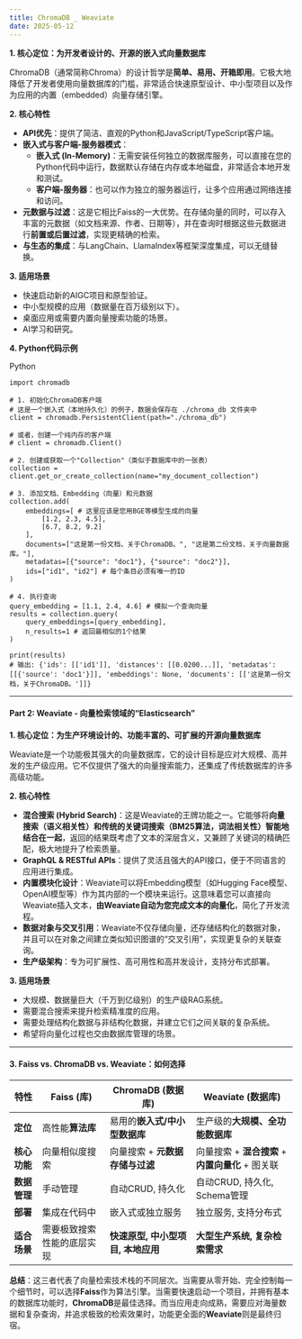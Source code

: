 ```yaml
---
title: ChromaDB _ Weaviate
date: 2025-05-12 
---
```


**1. 核心定位：为开发者设计的、开源的嵌入式向量数据库**

ChromaDB（通常简称Chroma）的设计哲学是**简单、易用、开箱即用**。它极大地降低了开发者使用向量数据库的门槛，非常适合快速原型设计、中小型项目以及作为应用的内置（embedded）向量存储引擎。

**2. 核心特性**

+ **API优先**：提供了简洁、直观的Python和JavaScript/TypeScript客户端。
+ **嵌入式与客户端-服务器模式**：
    - **嵌入式 (In-Memory)**：无需安装任何独立的数据库服务，可以直接在您的Python代码中运行，数据默认存储在内存或本地磁盘，非常适合本地开发和测试。
    - **客户端-服务器**：也可以作为独立的服务器运行，让多个应用通过网络连接和访问。
+ **元数据与过滤**：这是它相比Faiss的一大优势。在存储向量的同时，可以存入丰富的元数据（如文档来源、作者、日期等），并在查询时根据这些元数据进行**前置或后置过滤**，实现更精确的检索。
+ **与生态的集成**：与LangChain、LlamaIndex等框架深度集成，可以无缝替换。

**3. 适用场景**

+ 快速启动新的AIGC项目和原型验证。
+ 中小型规模的应用（数据量在百万级别以下）。
+ 桌面应用或需要内置向量搜索功能的场景。
+ AI学习和研究。

**4. Python代码示例**

Python

```plain
import chromadb

# 1. 初始化ChromaDB客户端
# 这是一个嵌入式（本地持久化）的例子，数据会保存在 ./chroma_db 文件夹中
client = chromadb.PersistentClient(path="./chroma_db") 

# 或者，创建一个纯内存的客户端
# client = chromadb.Client()

# 2. 创建或获取一个"Collection"（类似于数据库中的一张表）
collection = client.get_or_create_collection(name="my_document_collection")

# 3. 添加文档、Embedding（向量）和元数据
collection.add(
    embeddings=[ # 这里应该是您用BGE等模型生成的向量
        [1.2, 2.3, 4.5],
        [6.7, 8.2, 9.2]
    ],
    documents=["这是第一份文档，关于ChromaDB。", "这是第二份文档，关于向量数据库。"],
    metadatas=[{"source": "doc1"}, {"source": "doc2"}],
    ids=["id1", "id2"] # 每个条目必须有唯一的ID
)

# 4. 执行查询
query_embedding = [1.1, 2.4, 4.6] # 模拟一个查询向量
results = collection.query(
    query_embeddings=[query_embedding],
    n_results=1 # 返回最相似的1个结果
)

print(results)
# 输出: {'ids': [['id1']], 'distances': [[0.0200...]], 'metadatas': [[{'source': 'doc1'}]], 'embeddings': None, 'documents': [['这是第一份文档，关于ChromaDB。']]}
```

---

#### **Part 2: Weaviate - 向量检索领域的“Elasticsearch”**
**1. 核心定位：为生产环境设计的、功能丰富的、可扩展的开源向量数据库**

Weaviate是一个功能极其强大的向量数据库，它的设计目标是应对大规模、高并发的生产级应用。它不仅提供了强大的向量搜索能力，还集成了传统数据库的许多高级功能。

**2. 核心特性**

+ **混合搜索 (Hybrid Search)**：这是Weaviate的王牌功能之一。它能够将**向量搜索（语义相关性）和传统的关键词搜索（BM25算法，词法相关性）智能地结合在一起**，返回的结果既考虑了文本的深层含义，又兼顾了关键词的精确匹配，极大地提升了检索质量。
+ **GraphQL & RESTful APIs**：提供了灵活且强大的API接口，便于不同语言的应用进行集成。
+ **内置模块化设计**：Weaviate可以将Embedding模型（如Hugging Face模型、OpenAI模型等）作为其内部的一个模块来运行。这意味着您可以直接向Weaviate插入文本，**由Weaviate自动为您完成文本的向量化**，简化了开发流程。
+ **数据对象与交叉引用**：Weaviate不仅存储向量，还存储结构化的数据对象，并且可以在对象之间建立类似知识图谱的“交叉引用”，实现更复杂的关联查询。
+ **生产级架构**：专为可扩展性、高可用性和高并发设计，支持分布式部署。

**3. 适用场景**

+ 大规模、数据量巨大（千万到亿级别）的生产级RAG系统。
+ 需要混合搜索来提升检索精准度的应用。
+ 需要处理结构化数据与非结构化数据，并建立它们之间关联的复杂系统。
+ 希望将向量化过程也交由数据库管理的场景。

---

#### **3. Faiss vs. ChromaDB vs. Weaviate：如何选择**
| 特性 | **Faiss (库)** | **ChromaDB (数据库)** | **Weaviate (数据库)** |
| --- | --- | --- | --- |
| **定位** | 高性能**算法库** | 易用的**嵌入式/中小型数据库** | 生产级的**大规模、全功能数据库** |
| **核心功能** | 向量相似度搜索 | 向量搜索 + **元数据存储与过滤** | 向量搜索 + **混合搜索** + **内置向量化** + 图关联 |
| **数据管理** | 手动管理 | 自动CRUD, 持久化 | 自动CRUD, 持久化, Schema管理 |
| **部署** | 集成在代码中 | 嵌入式或独立服务 | 独立服务, 支持分布式 |
| **适合场景** | 需要极致搜索性能的底层实现 | **快速原型, 中小型项目, 本地应用** | **大型生产系统, 复杂检索需求** |




**总结**：这三者代表了向量检索技术栈的不同层次。当需要从零开始、完全控制每一个细节时，可以选择**Faiss**作为算法引擎。当需要快速启动一个项目，并拥有基本的数据库功能时，**ChromaDB**是最佳选择。而当应用走向成熟，需要应对海量数据和复杂查询，并追求极致的检索效果时，功能更全面的**Weaviate**则是最终归宿。

